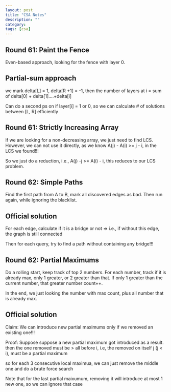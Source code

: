 ```yaml
---
layout: post
title: "CSA Notes" 
description: ""
category: 
tags: [csa]
---
```


Round 61: Paint the Fence
----------
Even-based approach, looking for the fence with layer 0.

Partial-sum approach
-----------
we mark delta[L] = 1, delta[R +1] = -1, then the number of layers at i = sum of delta[0] + delta[1]....+delta[i]

Can do a second ps on if layer[i] = 1 or 0, so we can calculate # of solutions between [L, R] efficiently


Round 61: Strictly Increasing Array
----------
If we are looking for a non-decreasing array, we just need to find LCS. However, we can not use it directly, as we know A(j) - A(i) >= j - i, in the LCS we found!!!

So we just do a reduction, i.e., A(j) -j >= A(i) - i, this reduces to our LCS problem.


Round 62: Simple Paths
----------
Find the first path from A to B, mark all discovered edges as bad. Then run again, while ignoring the blacklist.

Official solution
---------
For each edge, calculate if it is a bridge or not => i.e., if without this edge, the graph is still connected 

Then for each query, try to find a path without containing any bridge!!!


Round 62: Partial Maximums
---------
Do a rolling start, keep track of top 2 numbers. For each number, track if it is already max, only 1 greater, or 2 greater than that. If only 1 greater than the current number, that greater number count++.

In the end, we just looking the number with max count, plus all number that is already max.

Official solution
----------
Claim: We can introduce new partial maximums only if we removed an existing one!!!

Proof: Suppose suppose a new partial maximum got introduced as a result. then the one removed must be > all before i, i.e, the removed on itself j (j < i), must be a partial maximum

so for each 3 consecutive local maximua, we can just remove the middle one and do a brute force search

Note that for the last partial maixumum, removing it will introduce at most 1 new one, so we can ignore that case

